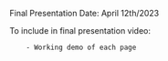 Final Presentation Date: April 12th/2023

To include in final presentation video:

        - Working demo of each page 
